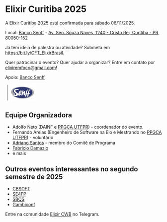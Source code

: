 
# Elixir Curitiba 2025

A Elixir Curitiba 2025 está confirmada para sábado 08/11/2025.

Local: [Banco Senff](https://bit.ly/BancoSenffSiteElixirCuritiba) - [Av. Sen. Souza Naves, 1240 - Cristo Rei, Curitiba - PR, 80050-152](https://share.google/eQGxiKHFiVYSEmkWU)




Já tem ideia de palestra ou atividade? Submeta em <https://bit.ly/CFT_ElixirBrasil>.

Quer patrocinar o evento?  Quer ajudar a organizar? Entre em contato por elixiremfoco@gmail.com!


Apoio: [Banco Senff](https://bit.ly/BancoSenffSiteElixirCuritiba)


<a href="https://bit.ly/BancoSenffSiteElixirCuritiba"><img src="/images/logo_senff.jpg" alt="logo Banco SENFF" style="width:100px;"></a>


## Equipe Organizadora

- Adolfo Neto (DAINF e [PPGCA UTFPR](https://www.utfpr.edu.br/cursos/programas-de-pos-graduacao/ppgca-ct)) - coordenador do evento.
- Fernando Areias (Engenheiro de Software na Elo e Mestrando no [PPGCA UTFPR](https://www.utfpr.edu.br/cursos/programas-de-pos-graduacao/ppgca-ct)) - voluntário
- [Adriano Santos](https://github.com/sleipnir) - membro do Comitê de Programa
- [Fabricio Damazio](https://github.com/FabriDamazio)
- e mais


## Outros eventos interessantes no segundo semestre de 2025

- [CBSOFT](https://cbsoft.sbc.org.br/2025/cbsoft/)
- [SE4FP](https://se4fp.github.io/2025/)
- [SBQS](https://sbqs.sbc.org.br/2025/index.php/pt/)
- [Gambiconf](https://gambiconf.dev/)



Entre na comunidade [Elixir CWB](https://t.me/elixir_cwb) no Telegram.

